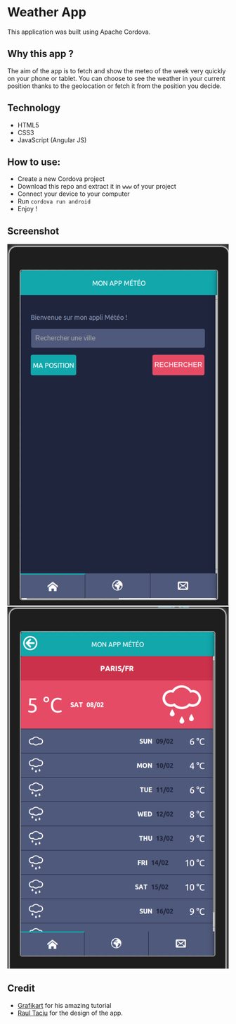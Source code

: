 Weather App
=============

This application was built using Apache Cordova.

Why this app ?
---------------
The aim of the app is to fetch and show the meteo of the week very quickly on your phone or tablet. You can choose to see the weather in your current position thanks to the geolocation or fetch it from the position you decide.


Technology
----------
* HTML5
* CSS3
* JavaScript (Angular JS)


How to use:
------------
* Create a new Cordova project
* Download this repo and extract it in ```www``` of your project
* Connect your device to your computer
* Run ```cordova run android```
* Enjoy !


Screenshot
----------
![Home of the app](img/readme/home.png "Home of the application")
![Weather previson](img/readme/meteo.png "Weather prevision")


Credit
--------
* [Grafikart](http://www.grafikart.fr/tutoriels/cordova/cordova-angular-454) for his amazing tutorial
* [Raul Taciu](http://dribbble.com/shots/1135984-Flat-Design-UI-Components?list=searches) for the design of the app.